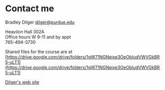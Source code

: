 # Contact me 

Bradley Dilger
[dilger@purdue.edu](mailto:dilger@purdue.edu)

Heavilon Hall 302A\
Office hours W 9-11 and by appt\
765-494-3730

Shared files for the course are at [https://drive.google.com/drive/folders/1gW71NGNeixe3OeObIudVWVGkBR5-uLT1](https://drive.google.com/drive/folders/1gW71NGNeixe3OeObIudVWVGkBR5-uLT1)

[Dilger's web site](http://dtext.org)
